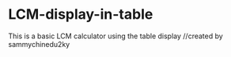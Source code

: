# LCM-display-in-table
This is a basic LCM calculator using the table display
//created by sammychinedu2ky
